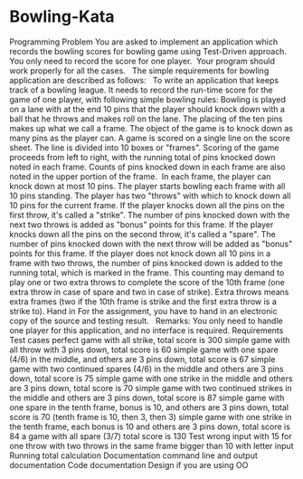 # Bowling-Kata

Programming Problem
You are asked to implement an application which records the bowling scores for bowling game using Test-Driven approach. You only need to record the score for one player.  Your program should work properly for all the cases.
 
The simple requirements for bowling application are described as follows:
 
To write an application that keeps track of a bowling league. It needs to record the run-time score for the game of one player, with following simple bowling rules:
Bowling is played on a lane with at the end 10 pins that the player should knock down with a ball that he throws and makes roll on the lane.
The placing of the ten pins makes up what we call a frame.
The object of the game is to knock down as many pins as the player can.
A game is scored on a single line on the score sheet. The line is divided into 10 boxes or "frames".
Scoring of the game proceeds from left to right, with the running total of pins knocked down noted in each frame.
Counts of pins knocked down in each frame are also noted in the upper portion of the frame.  In each frame, the player can knock down at most 10 pins.
The player starts bowling each frame with all 10 pins standing. The player has two "throws" with which to knock down all 10 pins for the current frame.
If the player knocks down all the pins on the first throw, it's called a "strike". The number of pins knocked down with the next two throws is added as "bonus" points for this frame.
If the player knocks down all the pins on the second throw, it's called a "spare". The number of pins knocked down with the next throw will be added as "bonus" points for this frame.
If the player does not knock down all 10 pins in a frame with two throws, the number of pins knocked down is added to the running total, which is marked in the frame.
This counting may demand to play one or two extra throws to complete the score of the 10th frame (one extra throw in case of spare and two in case of strike). Extra throws means extra frames (two if the 10th frame is strike and the first extra throw is a strike to).
Hand in
For the assignment, you have to hand in an electronic copy of the source and testing result.
 
Remarks: You only need to handle one player for this application, and no interface is required.
Requirements
Test cases
perfect game with all strike, total score is 300
simple game with all throw with 3 pins down, total score is 60
simple game with one spare (4/6) in the middle, and others are 3 pins down, total score is 67
simple game with two continued spares (4/6) in the middle and others are 3 pins down, total score is 75
simple game with one strike in the middle and others are 3 pins down, total score is 70
simple game with two continued strikes in the middle and others are 3 pins down, total score is 87
simple game with one spare in the tenth frame, bonus is 10, and others are 3 pins down, total score is 70 (tenth frame is 10, then 3, then 3)
simple game with one strike in the tenth frame, each bonus is 10 and others are 3 pins down, total score is 84
a game with all spare (3/7) total score is 130
Test wrong input
with 15 for one throw
with two throws in the same frame bigger than 10
with letter input
Running total calculation
Documentation
command line and output documentation
Code documentation
Design if you are using OO
 
